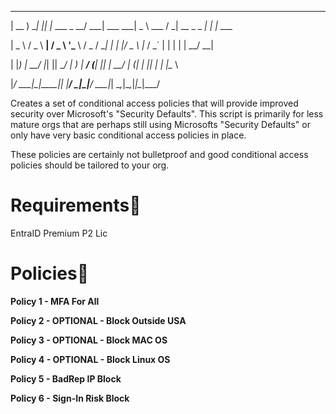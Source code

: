   ____       _   _            ____            ____        __             _ _       
  
 | __ )  ___| |_| |_ ___ _ __/ ___|  ___  ___|  _ \  ___ / _| __ _ _   _| | |_ ___ 
 
 |  _ \ / _ \ __| __/ _ \ '__\___ \ / _ \/ __| | | |/ _ \ |_ / _` | | | | | __/ __|
 
 | |_) |  __/ |_| ||  __/ |   ___) |  __/ (__| |_| |  __/  _| (_| | |_| | | |_\__ \
 
 |____/ \___|\__|\__\___|_|  |____/ \___|\___|____/ \___|_|  \__,_|\__,_|_|\__|___/
                                                                                   


Creates a set of conditional access policies that will provide improved security over Microsoft's "Security Defaults".  This script is primarily for less mature orgs that are perhaps still using Microsofts "Security Defaults"  or only have very basic conditional access policies in place. 

These policies are certainly not bulletproof and good conditional access policies should be tailored to your org. 

# Requirements📃
EntraID Premium P2 Lic

# Policies🔏

**Policy 1 - MFA For All**

**Policy 2 - OPTIONAL - Block Outside USA**

**Policy 3 - OPTIONAL - Block MAC OS**

**Policy 4 - OPTIONAL - Block Linux OS**

**Policy 5 - BadRep IP Block**

**Policy 6 - Sign-In Risk Block**



